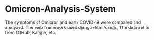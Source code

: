 # Omicron-Analysis-System
The symptoms of Omicron and early COVID-19 were compared and analyzed. The web framework used django+html/css/js,  The data set is from GitHub, Kaggle, etc.
